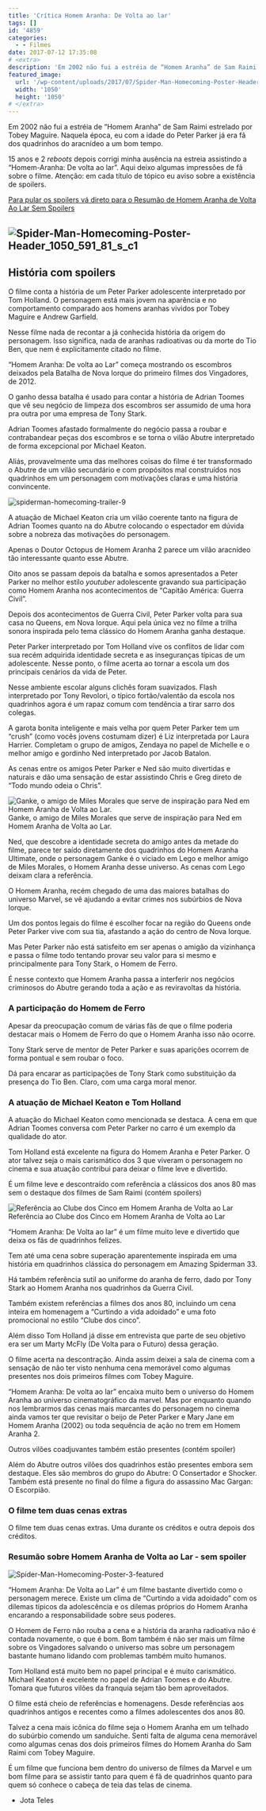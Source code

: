 ```yaml
---
title: 'Crítica Homem Aranha: De Volta ao lar'
tags: []
id: '4859'
categories:
  - - Filmes
date: 2017-07-12 17:35:08
# <extra>
description: 'Em 2002 não fui a estréia de “Homem Aranha” de Sam Raimi estrelado por Tobey Maguire. Naquela época, eu com a idade do Peter Parker já era fã dos quadrinhos do aracnídeo a um bom tempo. 15 anos e 2 reboots depois corrigi minha ausência na estreia assistindo a “Homem-Aranha: De volta ao lar”. Aqui deixo algumas impressões de fã sobre o filme. Atenção: em cada título de tópico eu aviso sobre a existência de spoilers. Para pular os spoilers vá direto para o Resumão de Homem Aranha de Volta Ao Lar Sem Spoilers História com spoilers O filme conta a história de um Peter Parker adolescente interpretado por Tom Holland. O personagem está mais jovem na aparência e no comportamento comparado aos homens aranhas vividos por Tobey Maguire e Andrew Garfield. Nesse filme nada de recontar a já conhecida &hellip;'
featured_image: 
  url: '/wp-content/uploads/2017/07/Spider-Man-Homecoming-Poster-Header_1050_591_81_s_c1.jpg'
  width: '1050'
  height: '1050'
# </extra>
---
```


Em 2002 não fui a estréia de “Homem Aranha” de Sam Raimi estrelado por Tobey Maguire. Naquela época, eu com a idade do Peter Parker já era fã dos quadrinhos do aracnídeo a um bom tempo.

15 anos e 2 _reboots_ depois corrigi minha ausência na estreia assistindo a “Homem-Aranha: De volta ao lar”. Aqui deixo algumas impressões de fã sobre o filme. Atenção: em cada título de tópico eu aviso sobre a existência de spoilers.

[Para pular os spoilers vá direto para o Resumão de Homem Aranha de Volta Ao Lar Sem Spoilers](#resumo-homem-aranha-de-volta-ao-lar)

## ![Spider-Man-Homecoming-Poster-Header_1050_591_81_s_c1](/wp-content/uploads/2017/07/Spider-Man-Homecoming-Poster-Header_1050_591_81_s_c1.jpg)

## História com spoilers

O filme conta a história de um Peter Parker adolescente interpretado por Tom Holland. O personagem está mais jovem na aparência e no comportamento comparado aos homens aranhas vividos por Tobey Maguire e Andrew Garfield.

Nesse filme nada de recontar a já conhecida história da origem do personagem. Isso significa, nada de aranhas radioativas ou da morte do Tio Ben, que nem é explicitamente citado no filme.

“Homem Aranha: De volta ao Lar” começa mostrando os escombros deixados pela Batalha de Nova Iorque do primeiro filmes dos Vingadores, de 2012.

O ganho dessa batalha é usado para contar a história de Adrian Toomes que vê seu negócio de limpeza dos escombros ser assumido de uma hora pra outra por uma empresa de Tony Stark.

Adrian Toomes afastado formalmente do negócio passa a roubar e contrabandear peças dos escombros e se torna o vilão Abutre interpretado de forma excepcional por Michael Keaton.

Aliás, provavelmente uma das melhores coisas do filme é ter transformado o Abutre de um vilão secundário e com propósitos mal construídos nos quadrinhos em um personagem com motivações claras e uma história convincente.

![spiderman-homecoming-trailer-9](/wp-content/uploads/2017/07/spiderman-homecoming-trailer-9.jpg)

A atuação de Michael Keaton cria um vilão coerente tanto na figura de Adrian Toomes quanto na do Abutre colocando o espectador em dúvida sobre a nobreza das motivações do personagem.

Apenas o Doutor Octopus de Homem Aranha 2 parece um vilão aracnídeo tão interessante quanto esse Abutre.

Oito anos se passam depois da batalha e somos apresentados a Peter Parker no melhor estilo _youtuber_ adolescente gravando sua participação como Homem Aranha nos acontecimentos de “Capitão América: Guerra Civil”.

Depois dos acontecimentos de Guerra Civil, Peter Parker volta para sua casa no Queens, em Nova Iorque. Aqui pela única vez no filme a trilha sonora inspirada pelo tema clássico do Homem Aranha ganha destaque.

Peter Parker interpretado por Tom Holland vive os conflitos de lidar com sua recém adquirida identidade secreta e as inseguranças típicas de um adolescente. Nesse ponto, o filme acerta ao tornar a escola um dos principais cenários da vida de Peter.

Nesse ambiente escolar alguns clichês foram suavizados. Flash interpretado por Tony Revolori, o típico fortão/valentão da escola nos quadrinhos agora é um rapaz comum com tendência a tirar sarro dos colegas.

A garota bonita inteligente e mais velha por quem Peter Parker tem um “crush” (como vocês jovens costumam dizer) é Liz interpretada por Laura Harrier. Completam o grupo de amigos, Zendaya no papel de Michelle e o melhor amigo e gordinho Ned interpretado por Jacob Batalon.

As cenas entre os amigos Peter Parker e Ned são muito divertidas e naturais e dão uma sensação de estar assistindo Chris e Greg direto de “Todo mundo odeia o Chris”.

![Ganke, o amigo de Miles Morales que serve de inspiração para Ned em Homem Aranha de Volta ao Lar.](/wp-content/uploads/2017/07/ganke-spiderman-ultimate.jpg) Ganke, o amigo de Miles Morales que serve de inspiração para Ned em Homem Aranha de Volta ao Lar.

Ned, que descobre a identidade secreta do amigo antes da metade do filme, parece ter saído diretamente dos quadrinhos do Homem Aranha Ultimate, onde o personagem Ganke é o viciado em Lego e melhor amigo de Miles Morales, o Homem Aranha desse universo. As cenas com Lego deixam clara a referência.

O Homem Aranha, recém chegado de uma das maiores batalhas do universo Marvel, se vê ajudando a evitar crimes nos subúrbios de Nova Iorque.

Um dos pontos legais do filme é escolher focar na região do Queens onde Peter Parker vive com sua tia, afastando a ação do centro de Nova Iorque.

Mas Peter Parker não está satisfeito em ser apenas o amigão da vizinhança e passa o filme todo tentando provar seu valor para si mesmo e principalmente para Tony Stark, o Homem de Ferro.

É nesse contexto que Homem Aranha passa a interferir nos negócios criminosos do Abutre gerando toda a ação e as reviravoltas da história.

### A participação do Homem de Ferro

Apesar da preocupação comum de várias fãs de que o filme poderia destacar mais o Homem de Ferro do que o Homem Aranha isso não ocorre.

Tony Stark serve de mentor de Peter Parker e suas aparições ocorrem de forma pontual e sem roubar o foco.

Dá para encarar as participações de Tony Stark como substituição da presença do Tio Ben. Claro, com uma carga moral menor.

### A atuação de Michael Keaton e Tom Holland

A atuação do Michael Keaton como mencionada se destaca. A cena em que Adrian Toomes conversa com Peter Parker no carro é um exemplo da qualidade do ator.

Tom Holland está excelente na figura do Homem Aranha e Peter Parker. O ator talvez seja o mais carismático dos 3 que viveram o personagem no cinema e sua atuação contribui para deixar o filme leve e divertido.

É um filme leve e descontraído com referência a clássicos dos anos 80 mas sem o destaque dos filmes de Sam Raimi (contém spoilers)

![Referência ao Clube dos Cinco em Homem Aranha de Volta ao Lar](/wp-content/uploads/2017/07/spider-man_homecoming_the_breakfast_club.jpg) Referência ao Clube dos Cinco em Homem Aranha de Volta ao Lar

“Homem Aranha: De Volta ao lar” é um filme muito leve e divertido que deixa os fãs de quadrinhos felizes.

Tem até uma cena sobre superação aparentemente inspirada em uma história em quadrinhos clássica do personagem em Amazing Spiderman 33.

Há também referência sutil ao uniforme do aranha de ferro, dado por Tony Stark ao Homem Aranha nos quadrinhos da Guerra Civil.

Também existem referências a filmes dos anos 80, incluindo um cena inteira em homenagem a “Curtindo a vida adoidado” e uma foto promocional no estilo “Clube dos cinco”.

Além disso Tom Holland já disse em entrevista que parte de seu objetivo era ser um Marty McFly (De Volta para o Futuro) dessa geração.

O filme acerta na descontração. Ainda assim deixei a sala de cinema com a sensação de não ter visto nenhuma cena memorável como algumas presentes nos dois primeiros filmes com Tobey Maguire.

“Homem Aranha: De volta ao lar” encaixa muito bem o universo do Homem Aranha ao universo cinematográfico da marvel. Mas por enquanto quando nos lembrarmos das cenas mais marcantes do personagem no cinema ainda vamos ter que revisitar o beijo de Peter Parker e Mary Jane em Homem Aranha (2002) ou toda sequência de ação no trem em Homem Aranha 2.

Outros vilões coadjuvantes também estão presentes (contém spoiler)

Além do Abutre outros vilões dos quadrinhos estão presentes embora sem destaque. Eles são membros do grupo do Abutre: O Consertador e Shocker. Também está presente no final do filme a figura do assassino Mac Gargan: O Escorpião.

### O filme tem duas cenas extras

O filme tem duas cenas extras. Uma durante os créditos e outra depois dos créditos.

### Resumão sobre Homem Aranha de Volta ao Lar - sem spoiler

![Spider-Man-Homecoming-Poster-3-featured](/wp-content/uploads/2017/07/Spider-Man-Homecoming-Poster-3-featured.jpg)

“Homem Aranha: De Volta ao Lar” é um filme bastante divertido como o personagem merece. Existe um clima de “Curtindo a vida adoidado” com os dilemas típicos da adolescência e os dilemas próprios do Homem Aranha encarando a responsabilidade sobre seus poderes.

O Homem de Ferro não rouba a cena e a história da aranha radioativa não é contada novamente, o que é bom. Bom também é não ser mais um filme sobre os Vingadores salvando o universo mas sobre um personagem bastante humano lidando com problemas também muito humanos.

Tom Holland está muito bem no papel principal e é muito carismático. Michael Keaton é excelente no papel de Adrian Toomes e do Abutre. Tomara que futuros vilões da franquia sejam tão bem aproveitados.

O filme está cheio de referências e homenagens. Desde referências aos quadrinhos antigos e recentes como a filmes adolescentes dos anos 80.

Talvez a cena mais icônica do filme seja o Homem Aranha em um telhado do subúrbio comendo um sanduíche. Senti falta de alguma cena memorável como algumas cenas dos dois primeiros filmes do Homem Aranha do Sam Raimi com Tobey Maguire.

É um filme que funciona bem dentro do universo de filmes da Marvel e um bom filme para se assistir tanto para quem é fã de quadrinhos quanto para quem só conhece o cabeça de teia das telas de cinema.

*   Jota Teles
